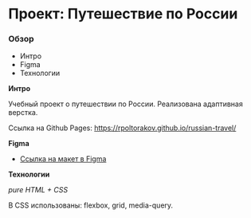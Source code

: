 # Проект: Путешествие по России

### Обзор
* Интро
* Figma
* Технологии

**Интро**

Учебный проект о путешествии по России. Реализована адаптивная верстка.

Ссылка на Github Pages: https://rpoltorakov.github.io/russian-travel/


**Figma**

* [Ссылка на макет в Figma](https://www.figma.com/file/5S2WSbEFL6awjVWJ0NWL8Q/Sprint-3_-Russia-_-desktop-mobile?node-id=28503%3A0)

**Технологии**

*pure HTML + CSS*

В CSS использованы: flexbox, grid, media-query.
